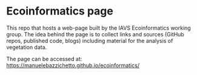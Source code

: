 # Ecoinformatics page
This repo that hosts a web-page built by the IAVS Ecoinformatics working group. The idea behind the page is to collect links and sources (GitHub repos, published code, blogs) including material for the analysis of vegetation data.

The page can be accessed at: https://manuelebazzichetto.github.io/ecoinformatics/

